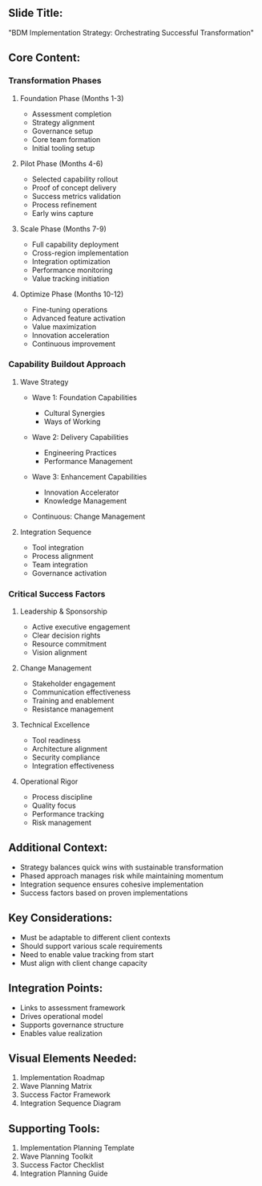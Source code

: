 ## Slide Title:
"BDM Implementation Strategy: Orchestrating Successful Transformation"

## Core Content:

### Transformation Phases

1. Foundation Phase (Months 1-3)
   - Assessment completion
   - Strategy alignment
   - Governance setup
   - Core team formation
   - Initial tooling setup

2. Pilot Phase (Months 4-6)
   - Selected capability rollout
   - Proof of concept delivery
   - Success metrics validation
   - Process refinement
   - Early wins capture

3. Scale Phase (Months 7-9)
   - Full capability deployment
   - Cross-region implementation
   - Integration optimization
   - Performance monitoring
   - Value tracking initiation

4. Optimize Phase (Months 10-12)
   - Fine-tuning operations
   - Advanced feature activation
   - Value maximization
   - Innovation acceleration
   - Continuous improvement

### Capability Buildout Approach

1. Wave Strategy
   - Wave 1: Foundation Capabilities
     * Cultural Synergies
     * Ways of Working
   
   - Wave 2: Delivery Capabilities
     * Engineering Practices
     * Performance Management
   
   - Wave 3: Enhancement Capabilities
     * Innovation Accelerator
     * Knowledge Management
   
   - Continuous: Change Management

2. Integration Sequence
   - Tool integration
   - Process alignment
   - Team integration
   - Governance activation

### Critical Success Factors

1. Leadership & Sponsorship
   - Active executive engagement
   - Clear decision rights
   - Resource commitment
   - Vision alignment

2. Change Management
   - Stakeholder engagement
   - Communication effectiveness
   - Training and enablement
   - Resistance management

3. Technical Excellence
   - Tool readiness
   - Architecture alignment
   - Security compliance
   - Integration effectiveness

4. Operational Rigor
   - Process discipline
   - Quality focus
   - Performance tracking
   - Risk management

## Additional Context:
- Strategy balances quick wins with sustainable transformation
- Phased approach manages risk while maintaining momentum
- Integration sequence ensures cohesive implementation
- Success factors based on proven implementations

## Key Considerations:
- Must be adaptable to different client contexts
- Should support various scale requirements
- Need to enable value tracking from start
- Must align with client change capacity

## Integration Points:
- Links to assessment framework
- Drives operational model
- Supports governance structure
- Enables value realization

## Visual Elements Needed:
1. Implementation Roadmap
2. Wave Planning Matrix
3. Success Factor Framework
4. Integration Sequence Diagram

## Supporting Tools:
1. Implementation Planning Template
2. Wave Planning Toolkit
3. Success Factor Checklist
4. Integration Planning Guide